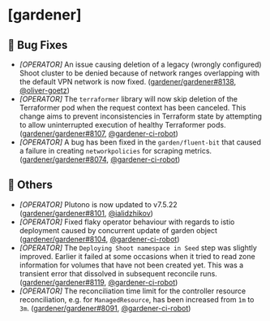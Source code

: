 # [gardener]
## 🐛 Bug Fixes
* *[OPERATOR]* An issue causing deletion of a legacy (wrongly configured) Shoot cluster to be denied because of network ranges overlapping with the default VPN network is now fixed. ([gardener/gardener#8138](https://github.com/gardener/gardener/pull/8138), [@oliver-goetz](https://github.com/oliver-goetz))
* *[OPERATOR]* The `terraformer` library will now skip deletion of the Terraformer pod when the request context has been canceled. This change aims to prevent inconsistencies in Terraform state by attempting to allow uninterrupted execution of healthy Terraformer pods. ([gardener/gardener#8107](https://github.com/gardener/gardener/pull/8107), [@gardener-ci-robot](https://github.com/gardener-ci-robot))
* *[OPERATOR]* A bug has been fixed in the `garden/fluent-bit` that caused a failure in creating `networkpolicies` for scraping metrics. ([gardener/gardener#8074](https://github.com/gardener/gardener/pull/8074), [@gardener-ci-robot](https://github.com/gardener-ci-robot))
## 🏃 Others
* *[OPERATOR]* Plutono is now updated to v7.5.22 ([gardener/gardener#8101](https://github.com/gardener/gardener/pull/8101), [@ialidzhikov](https://github.com/ialidzhikov))
* *[OPERATOR]* Fixed flaky operator behaviour with regards to istio deployment caused by concurrent update of garden object ([gardener/gardener#8104](https://github.com/gardener/gardener/pull/8104), [@gardener-ci-robot](https://github.com/gardener-ci-robot))
* *[OPERATOR]* The `Deploying Shoot namespace in Seed` step was slightly improved. Earlier it failed at some occasions when it tried to read zone information for volumes that have not been created yet. This was a transient error that dissolved in subsequent reconcile runs. ([gardener/gardener#8119](https://github.com/gardener/gardener/pull/8119), [@gardener-ci-robot](https://github.com/gardener-ci-robot))
* *[OPERATOR]* The reconciliation time limit for the controller resource reconciliation, e.g. for `ManagedResource`, has been increased from `1m` to `3m`. ([gardener/gardener#8091](https://github.com/gardener/gardener/pull/8091), [@gardener-ci-robot](https://github.com/gardener-ci-robot))